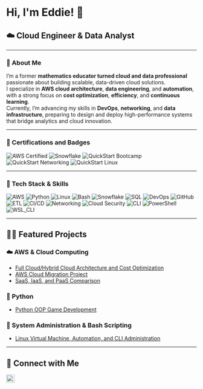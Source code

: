 # Hi, I'm Eddie! 👋  
## ☁️ Cloud Engineer & Data Analyst  

---

### 🧠 About Me  
I’m a former **mathematics educator turned cloud and data professional** passionate about building scalable, data-driven cloud solutions.  
I specialize in **AWS cloud architecture**, **data engineering**, and **automation**, with a strong focus on **cost optimization**, **efficiency**, and **continuous learning**.  
Currently, I’m advancing my skills in **DevOps**, **networking**, and **data infrastructure**, preparing to design and deploy high-performance systems that bridge analytics and cloud innovation.  

---

### 🧾 Certifications and Badges  

![AWS Certified](https://img.shields.io/badge/AWS%20Certified-Cloud%20Practitioner-FF9900?logo=amazon-aws&logoColor=white)
![Snowflake](https://img.shields.io/badge/Snowflake-Data%20Warehousing-29B5E8?logo=snowflake&logoColor=white)
![QuickStart Bootcamp](https://img.shields.io/badge/QuickStart-Cloud%20Engineering%20Bootcamp-0078D4?logo=cloudflare&logoColor=white)
![QuickStart Networking](https://img.shields.io/badge/QuickStart-Networking%20Foundations-0A66C2?logo=cisco&logoColor=white)
![QuickStart Linux](https://img.shields.io/badge/QuickStart-Linux%20Fundamentals-1E90FF?logo=linux&logoColor=white)

---

### 🧰 Tech Stack & Skills  

![AWS](https://img.shields.io/badge/AWS-Cloud-0078D4?logo=amazon-aws&logoColor=white)
![Python](https://img.shields.io/badge/Python-Programming-4584B6?logo=python&logoColor=white)
![Linux](https://img.shields.io/badge/Linux-System%20Administration-0A66C2?logo=linux&logoColor=white)
![Bash](https://img.shields.io/badge/Bash-Scripting-1E90FF?logo=gnu-bash&logoColor=white)
![Snowflake](https://img.shields.io/badge/Snowflake-Data%20Warehouse-29B5E8?logo=snowflake&logoColor=white)
![SQL](https://img.shields.io/badge/SQL-Data%20Management-00618A)
![DevOps](https://img.shields.io/badge/DevOps-Automation-3B82F6)
![GitHub](https://img.shields.io/badge/GitHub-Version%20Control-24292E?logo=github)
![ETL](https://img.shields.io/badge/ETL-Data%20Pipelines-0078D4)
![CI/CD](https://img.shields.io/badge/CI%2FCD-Workflow-4169E1)
![Networking](https://img.shields.io/badge/Networking-VPC%20%7C%20Subnets%20%7C%20DNS-0A66C2?logo=cisco&logoColor=white)
![Cloud Security](https://img.shields.io/badge/Security-IAM%20%7C%20Policies%20%7C%20Encryption-0078D4)
![CLI](https://img.shields.io/badge/Command--Line-2C2C32?logo=gnometerminal&logoColor=white)
![PowerShell](https://img.shields.io/badge/-PowerShell-5391FE?logo=powershell&logoColor=white)
![WSL_CLI](https://img.shields.io/badge/-WSL_CLI-0078D6?logo=linux&logoColor=white)

---

## 👨‍💻 Featured Projects  

### ☁️ AWS & Cloud Computing  
- [Full Cloud/Hybrid Cloud Architecture and Cost Optimization](https://github.com/EddieLeach/AWS-Full-Cloud-and-Hybrid-Cloud-Architecture-and-Cost-Optimization-)  
- [AWS Cloud Migration Project](https://github.com/EddieLeach/AWS-Cloud-Migration-Project)  
- [SaaS, IaaS, and PaaS Comparison](https://github.com/EddieLeach/SaaS-PaaS-IaaS-Comparison)

### 🐍 Python  
- [Python OOP Game Development](https://github.com/EddieLeach/Python-OOP-Game-Development)

### 🧩 System Administration & Bash Scripting  
- [Linux Virtual Machine, Automation, and CLI Administration](https://github.com/EddieLeach/Linux-Virtual-Machine-Automation-and-CLI-Administration)

---
<!--
### 📊 GitHub Stats  

<p align="center">
  <img src="https://github-readme-stats.vercel.app/api?username=EddieLeach&show_icons=true&theme=tokyonight&hide_border=true&bg_color=0D1117&title_color=58A6FF&icon_color=58A6FF" height="165" />
  <img src="https://github-readme-stats.vercel.app/api/top-langs/?username=EddieLeach&layout=compact&theme=tokyonight&hide_border=true&bg_color=0D1117&title_color=58A6FF&icon_color=58A6FF" height="165" />
</p>
-->

## 🤳 Connect with Me  

[<img align="left" alt="EddieLeach | LinkedIn" width="22px" src="https://cdn.jsdelivr.net/npm/simple-icons@v3/icons/linkedin.svg" />][linkedin]  

[linkedin]: https://linkedin.com/in/eddie-leach-tech/

